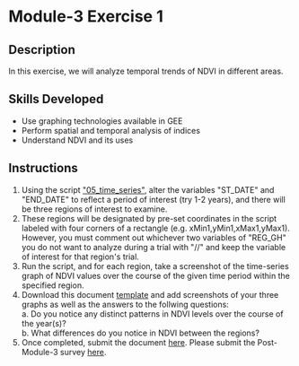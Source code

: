 # Module-3 Exercise 1
## Description
In this exercise, we will analyze temporal trends of NDVI in different areas.

## Skills Developed
- Use graphing technologies available in GEE
- Perform spatial and temporal analysis of indices 
- Understand NDVI and its uses

## Instructions
1. Using the script ["05_time_series"](https://github.com/ecodynlab/GALUP/wiki/Scripts#05_time_series), alter the variables "ST_DATE" and "END_DATE" to reflect a period of interest (try 1-2 years), and there will be three regions of interest to examine.
2. These regions will be designated by pre-set coordinates in the script labeled with four corners of a rectangle (e.g. xMin1,yMin1,xMax1,yMax1). However, you must comment out whichever two variables of "REG_GH" you do not want to analyze during a trial with "//" and keep the variable of interest for that region's trial.
3. Run the script, and for each region, take a screenshot of the time-series graph of NDVI values over the course of the given time period within the specified region.
4. Download this document [template](https://github.com/ecodynlab/GALUP/files/7516603/WS2_M3E1_Template.docx) and add screenshots of your three graphs as well as the answers to the follwing questions:<br>
    a. Do you notice any distinct patterns in NDVI levels over the course of the year(s)? <br>
    b. What differences do you notice in NDVI between the regions? <br>
5. Once completed, submit the document <a href="https://github.com/ecodyn/GALUP/issues/new?assignees=&labels=exercise+w2m2&template=w2m2-exercise-submission.md&title=Module+2+exercises+%5Breplace+with+your+name%5D" title="here">here</a>\. Please submit the Post-Module-3 survey [here](https://ufl.qualtrics.com/jfe/form/SV_bpjF7THHLlhtWCO).
